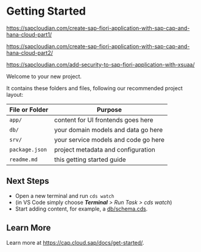 # Getting Started



https://sapcloudian.com/create-sap-fiori-application-with-sap-cap-and-hana-cloud-part1/

https://sapcloudian.com/create-sap-fiori-application-with-sap-cap-and-hana-cloud-part2/

https://sapcloudian.com/add-security-to-sap-fiori-application-with-xsuaa/










Welcome to your new project.

It contains these folders and files, following our recommended project layout:

File or Folder | Purpose
---------|----------
`app/` | content for UI frontends goes here
`db/` | your domain models and data go here
`srv/` | your service models and code go here
`package.json` | project metadata and configuration
`readme.md` | this getting started guide


## Next Steps

- Open a new terminal and run `cds watch`
- (in VS Code simply choose _**Terminal** > Run Task > cds watch_)
- Start adding content, for example, a [db/schema.cds](db/schema.cds).


## Learn More

Learn more at https://cap.cloud.sap/docs/get-started/.
